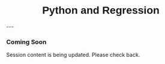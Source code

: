 <h1  style="font-family:  Verdana,  Geneva,  sans-serif;  text-align:center">Python  and  Regression</h1> 
--- 
 
###  Coming  Soon 
 
Session  content  is  being  updated.  Please  check  back.
